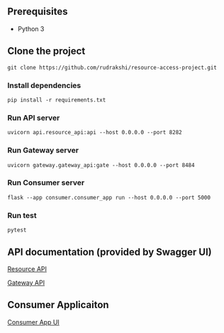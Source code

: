 ## Prerequisites
- Python 3

## Clone the project
```
git clone https://github.com/rudrakshi/resource-access-project.git
```

### Install dependencies
```
pip install -r requirements.txt
```

### Run API server
```
uvicorn api.resource_api:api --host 0.0.0.0 --port 8282
```

### Run Gateway server
```
uvicorn gateway.gateway_api:gate --host 0.0.0.0 --port 8484
```

### Run Consumer server
```
flask --app consumer.consumer_app run --host 0.0.0.0 --port 5000
```

### Run test
```
pytest
```

## API documentation (provided by Swagger UI)

[Resource API](http://127.0.0.1:8282/docs)

[Gateway API](http://127.0.0.1:8484/docs)

## Consumer Applicaiton
[Consumer App UI](http://127.0.0.1:5000)